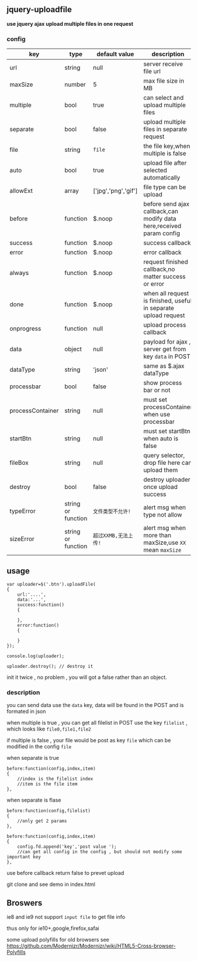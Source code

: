 ## jquery-uploadfile


**use jquery ajax upload multiple files in one request**

### config

| key       | type   | default value | description |
| ------    | ----   | ----          | ----        |
| url       | string | null          | server receive file url |
| maxSize   | number | 5             | max file size in MB     |
| multiple  | bool   | true          | can select and upload multiple files |
| separate  | bool   | false         | upload multiple files in separate request  |
| file      | string | `file`        | the file key,when multiple is false |
| auto      | bool   | true          | upload file after selected automatically |
| allowExt  | array  | ['jpg','png','gif'] |  file type can be upload |
| before    | function | $.noop | before send ajax callback,can modify data here,received param config |
| success   | function | $.noop | success callback |
| error     | function | $.noop | error callback |
| always    | function | $.noop | request finished callback,no matter success or error |
| done      | function | $.noop | when all request is finished, useful in separate upload request |
| onprogress | function | null | upload process callback |
| data      |  object | null |   payload for ajax , server get from key `data` in POST  |
| dataType  |  string | 'json' | same as $.ajax dataType |
| processbar | bool | false | show process bar or not |
| processContainer | string | null | must set processContainer when use processbar |
| startBtn  | string | null  | must set startBtn when auto is false |
| fileBox 	| string | null  | query selector, drop file here can upload them  |
| destroy   | bool   | false | destroy uploader once upload success |
| typeError | string or function | `文件类型不允许!`    | alert msg when type not allow        |
| sizeError | string or function | `超过XXMB,无法上传!` | alert msg when more than maxSize,use `XX` mean `maxSize` |

## usage

```
var uploader=$('.btn').uploadFile(
{
	url:'....',
	data:'...',
	success:function()
	{

	},
	error:function()
	{

	}
});

console.log(uploader);

uploader.destroy(); // destroy it
```

init it twice , no problem , you will got a false rather than an object.


### description

you can send data use the `data` key, data will be found in the  POST and is formated in json

when multiple is true , you can get all filelist in POST use the key `filelist` , which looks like `file0,file1,file2`

if multiple is false , your file would be post as key `file` which can be modified in the config `file`

when separate is true

```
before:function(config,index,item)
{
	//index is the filelist index
	//item is the file item
},
```

when separate is flase

```
before:function(config,filelist)
{
	//only get 2 params
},
```

```
before:function(config,index,item)
{
	config.fd.append('key','post value ');
	//can get all config in the config , but should not modify some important key
},
```

use before callback return false to prevet upload

git clone and see demo in index.html

## Broswers

ie8 and ie9 not support `input file` to get file info

thus only for ie10+,google,firefox,safai

some upload polyfills for old browsers see https://github.com/Modernizr/Modernizr/wiki/HTML5-Cross-browser-Polyfills



